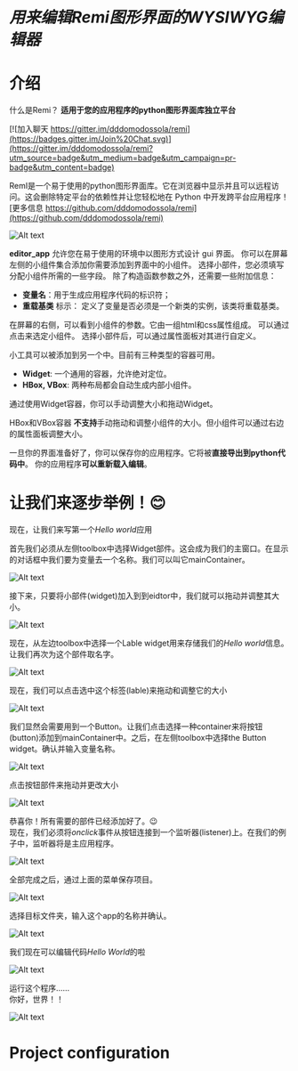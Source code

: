 
# *用来编辑Remi图形界面的WYSIWYG编辑器*

介绍
===
什么是Remi？
**适用于您的应用程序的python图形界面库独立平台**

[![加入聊天 https://gitter.im/dddomodossola/remi](https://badges.gitter.im/Join%20Chat.svg)](https://gitter.im/dddomodossola/remi?utm_source=badge&utm_medium=badge&utm_campaign=pr-badge&utm_content=badge)

RemI是一个易于使用的python图形界面库。它在浏览器中显示并且可以远程访问。这会删除特定平台的依赖性并让您轻松地在 Python 中开发跨平台应用程序！
[更多信息 https://github.com/dddomodossola/remi](https://github.com/dddomodossola/remi)

![Alt text](https://raw.githubusercontent.com/dddomodossola/remi/master/editor/res/preview.png "Editor window")

**editor_app** 允许您在易于使用的环境中以图形方式设计 gui 界面。
你可以在屏幕左侧的小组件集合添加你需要添加到界面中的小组件。
选择小部件，您必须填写分配小组件所需的一些字段。 除了构造函数参数之外，还需要一些附加信息：
- **变量名**：用于生成应用程序代码的标识符；
- **重载基类** 标示： 定义了变量是否必须是一个新类的实例，该类将重载基类。

在屏幕的右侧，可以看到小组件的参数。它由一组html和css属性组成。
可以通过点击来选定小组件。 选择小部件后，可以通过属性面板对其进行自定义。

小工具可以被添加到另一个中。目前有三种类型的容器可用。
- **Widget**: 一个通用的容器，允许绝对定位。
- **HBox, VBox**: 两种布局都会自动生成内部小组件。

通过使用Widget容器，你可以手动调整大小和拖动Widget。

HBox和VBox容器 **不支持**手动拖动和调整小组件的大小。但小组件可以通过右边的属性面板调整大小。

一旦你的界面准备好了，你可以保存你的应用程序。它将被**直接导出到python代码中**。
你的应用程序**可以重新载入编辑**。


让我们来逐步举例！😊
===
现在，让我们来写第一个*Hello world*应用

首先我们必须从左侧toolbox中选择Widget部件。这会成为我们的主窗口。在显示的对话框中我们要为变量去一个名称。我们可以叫它mainContainer。

![Alt text](https://raw.githubusercontent.com/dddomodossola/remi/master/editor/res/tutorial_images/new_container.png "New Widget container")


接下来，只要将小部件(widget)加入到到eidtor中，我们就可以拖动并调整其大小。

![Alt text](https://raw.githubusercontent.com/dddomodossola/remi/master/editor/res/tutorial_images/drag_resize_container.png "Drag and resize container")

现在，从左边toolbox中选择一个Lable widget用来存储我们的*Hello world*信息。让我们再次为这个部件取名字。

![Alt text](https://raw.githubusercontent.com/dddomodossola/remi/master/editor/res/tutorial_images/new_label.png "Add new label")


现在，我们可以点击选中这个标签(lable)来拖动和调整它的大小

![Alt text](https://raw.githubusercontent.com/dddomodossola/remi/master/editor/res/tutorial_images/drag_resize_label.png "Drag and resize label")

我们显然会需要用到一个Button。让我们点击选择一种container来将按钮(button)添加到mainContainer中。之后，在左侧toolbox中选择the Button widget。确认并输入变量名称。

![Alt text](https://raw.githubusercontent.com/dddomodossola/remi/master/editor/res/tutorial_images/new_button.png "Add new button")


点击按钮部件来拖动并更改大小

![Alt text](https://raw.githubusercontent.com/dddomodossola/remi/master/editor/res/tutorial_images/drag_resize_button.png "Drag and resize button")

恭喜你！所有需要的部件已经添加好了。😉 <br>现在，我们必须将*onclick*事件从按钮连接到一个监听器(listener)上。在我们的例子中，监听器将是主应用程序。

![Alt text](https://raw.githubusercontent.com/dddomodossola/remi/master/editor/res/tutorial_images/connect_button.png "Connect button onclick event to App")


全部完成之后，通过上面的菜单保存项目。

![Alt text](https://raw.githubusercontent.com/dddomodossola/remi/master/editor/res/tutorial_images/save_menu.png "Save menu")


选择目标文件夹，输入这个app的名称并确认。

![Alt text](https://raw.githubusercontent.com/dddomodossola/remi/master/editor/res/tutorial_images/save_dialog.png "Save dialog")

我们现在可以编辑代码*Hello World*的啦 

![Alt text](https://raw.githubusercontent.com/dddomodossola/remi/master/editor/res/tutorial_images/edit_hello_message.png "Edit the code to say Hello World")

运行这个程序……<br>你好，世界！！

![Alt text](https://raw.githubusercontent.com/dddomodossola/remi/master/editor/res/tutorial_images/hello.png "Run the App")


Project configuration
===
